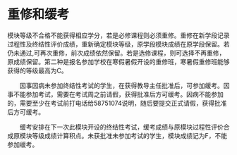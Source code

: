 # 重修和缓考

模块等级不合格不能获得相应学分，若是必修课程则必须重修。重修在新学段记录过程性及终结性评价成绩，重新确定模块等级，原学段模块成绩在原学段保留。若仍未通过,可再次重修，前次成绩依然保留。若是选修课程，则可选择不再重修，原成绩保留。第二种是报名参加学校在寒假暑假开设的重修班，寒暑假重修班能够获得的等级最高为C。

　　因事因病未参加终结性考试的学生，在获得教导主任批准后，可参加缓考。因事不能参加考试，需要在考试周之前请假，获得批准后方可缓考。因病不能参加的，需要至少在考试前打电话给58751074说明，随后要提交正式请假，获得批准后方可缓考。

　　缓考安排在下一次此模块开设的终结性考试，缓考成绩与原模块过程性评价合成原模块等级成绩计算积点。未获批准未参加考试的学生，模块成绩记为F，不能参加缓考。
